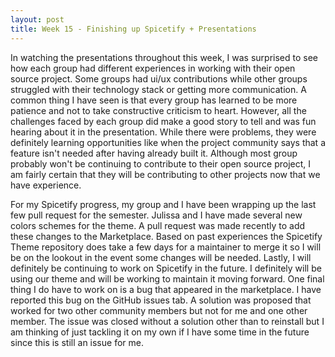 ```yaml
---
layout: post
title: Week 15 - Finishing up Spicetify + Presentations
---
```


In watching the presentations throughout this week, I was surprised to see how each group had different experiences in working with their open source project. Some groups had ui/ux contributions while other groups struggled with their technology stack or getting more communication. A common thing I have seen is that every group has learned to be more patience and not to take constructive criticism to heart. However, all the challenges faced by each group did make a good story to tell and was fun hearing about it in the presentation. While there were problems, they were definitely learning opportunities like when the project community says that a feature isn't needed after having already built it. Although most group probably won't be continuing to contribute to their open source project, I am fairly certain that they will be contributing to other projects now that we have experience.

<!--more-->

For my Spicetify progress, my group and I have been wrapping up the last few pull request for the semester. Julissa and I have made several new colors schemes for the theme. A pull request was made recently to add these changes to the Marketplace. Based on past experiences the Spicetify Theme repository does take a few days for a maintainer to merge it so I will be on the lookout in the event some changes will be needed. Lastly, I will definitely be continuing to work on Spicetify in the future. I definitely will be using our theme and will be working to maintain it moving forward. One final thing I do have to work on is a bug that appeared in the marketplace. I have reported this bug on the GitHub issues tab. A solution was proposed that worked for two other community members but not for me and one other member. The issue was closed without a solution other than to reinstall but I am thinking of just tackling it on my own if I have some time in the future since this is still an issue for me.
